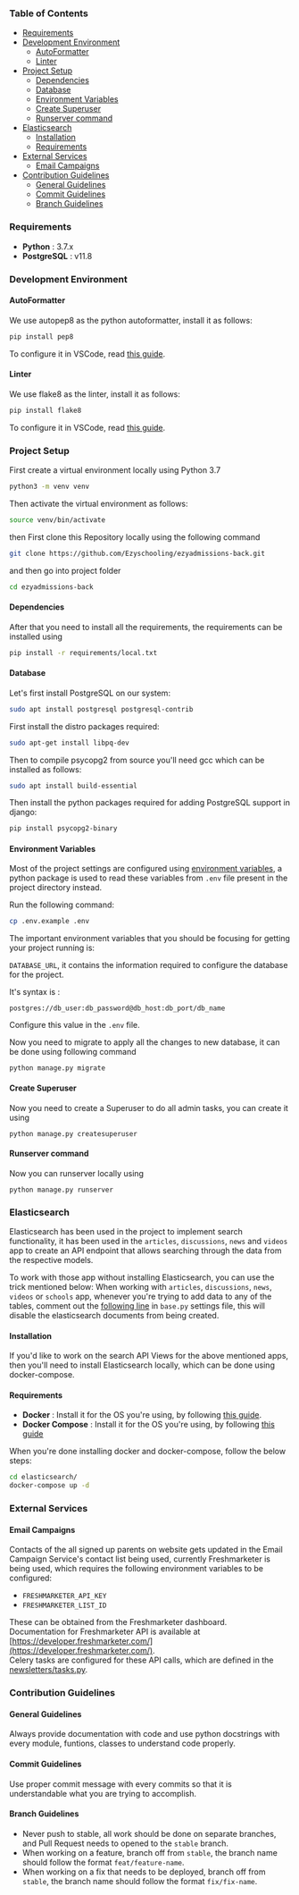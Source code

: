 ### Table of Contents

- [Requirements](#requirements)
- [Development Environment](#development-environment)
  * [AutoFormatter](#autoformatter)
  * [Linter](#linter)
- [Project Setup](#project-setup)
  * [Dependencies](#dependencies)
  * [Database](#database)
  * [Environment Variables](#environment-variables)
  * [Create Superuser](#create-superuser)
  * [Runserver command](#runserver-command)
- [Elasticsearch](#elasticsearch)
  * [Installation](#installation)
  * [Requirements](#requirements-1)
- [External Services](#external-services)
  * [Email Campaigns](#email-campaigns)
- [Contribution Guidelines](#contribution-guidelines)
  * [General Guidelines](#general-guidelines)
  * [Commit Guidelines](#commit-guidelines)
  * [Branch Guidelines](#branch-guidelines)


### Requirements

- **Python** : 3.7.x
- **PostgreSQL** : v11.8


### Development Environment

#### AutoFormatter
We use autopep8 as the python autoformatter, install it as follows:

```bash
pip install pep8   
```

To configure it in VSCode, read [this guide](https://donjayamanne.github.io/pythonVSCodeDocs/docs/formatting/).

#### Linter
We use flake8 as the linter, install it as follows:

```bash
pip install flake8
```

To configure it in VSCode, read [this guide](https://donjayamanne.github.io/pythonVSCodeDocs/docs/linting/#Flake8).


### Project Setup

First create a virtual environment locally using Python 3.7

```bash
python3 -m venv venv

```

Then activate the virtual environment as follows:

```bash
source venv/bin/activate
````

then First clone this Repository locally using the following command

```bash
git clone https://github.com/Ezyschooling/ezyadmissions-back.git
```

and then go into project folder

```bash
cd ezyadmissions-back
```

#### Dependencies

After that you need to install all the requirements, the requirements can be installed using

```bash
pip install -r requirements/local.txt
```

#### Database

Let's first install PostgreSQL on our system:

```bash
sudo apt install postgresql postgresql-contrib
```

First install the distro packages required:

```bash
sudo apt-get install libpq-dev
```

Then to compile psycopg2 from source you'll need gcc which can be installed as follows:

```bash
sudo apt install build-essential
```

Then install the python packages required for adding PostgreSQL support in django:

```bash
pip install psycopg2-binary
```

#### Environment Variables

Most of the project settings are configured using [environment variables](https://www.geeksforgeeks.org/environment-variables-in-linux-unix/), a python package is used to read these variables from `.env` file present in the project directory instead.

Run the following command:

```bash
cp .env.example .env
```

The important environment variables that you should be focusing for getting your project running is:

`DATABASE_URL`, it contains the information required to configure the database for the project.

It's syntax is :

```
postgres://db_user:db_password@db_host:db_port/db_name
```

Configure this value in the `.env` file.

Now you need to migrate to apply all the changes to new database, it can be done using following command

```
python manage.py migrate
```


#### Create Superuser

Now you need to create a Superuser to do all admin tasks, you can create it using

```
python manage.py createsuperuser
```


#### Runserver command

Now you can runserver locally using

```
python manage.py runserver
```



### Elasticsearch
Elasticsearch has been used in the project to implement search functionality, it has been used in the `articles`, `discussions`, `news` and `videos` app to create an API endpoint that allows searching through the data from the respective models.

To work with those app without installing Elasticsearch, you can use the trick mentioned below:
When working with `articles`, `discussions`, `news`, `videos` or `schools` app, whenever you're trying to add data to any of the tables, comment out the [following line](./ezyschoolingbackend/backend/settings/base.py#L83) in `base.py` settings file, this will disable the elasticsearch documents from being created.


#### Installation
If you'd like to work on the search API Views for the above mentioned apps, then you'll need to install Elasticsearch locally, which can be done using docker-compose.

#### Requirements
- **Docker** : Install it for the OS you're using, by following [this guide](https://docs.docker.com/engine/install/).
- **Docker Compose** : Install it for the OS you're using, by following [this guide](https://docs.docker.com/compose/install/)

When you're done installing docker and docker-compose, follow the below steps:

```bash
cd elasticsearch/
docker-compose up -d
```

### External Services

#### Email Campaigns
Contacts of the all signed up parents on website gets updated in the Email Campaign Service's contact list being used, currently Freshmarketer is being used, which requires the following environment variables to be configured:
- `FRESHMARKETER_API_KEY`
- `FRESHMARKETER_LIST_ID`

These can be obtained from the Freshmarketer dashboard.  
Documentation for Freshmarketer API is available at [https://developer.freshmarketer.com/](https://developer.freshmarketer.com/).  
Celery tasks are configured for these API calls, which are defined in the [newsletters/tasks.py](./ezyschoolingbackend/newsletters/tasks.py).

### Contribution Guidelines

#### General Guidelines
Always provide documentation with code and use python docstrings with every module, funtions, classes to understand code properly.

#### Commit Guidelines
Use proper commit message with every commits so that it is understandable what you are trying to accomplish.

#### Branch Guidelines
- Never push to stable, all work should be done on separate branches, and Pull Request needs to opened to the `stable` branch.
- When working on a feature, branch off from `stable`, the branch name should follow the format `feat/feature-name`.
- When working on a fix that needs to be deployed, branch off from `stable`, the branch name should follow the format `fix/fix-name`.
